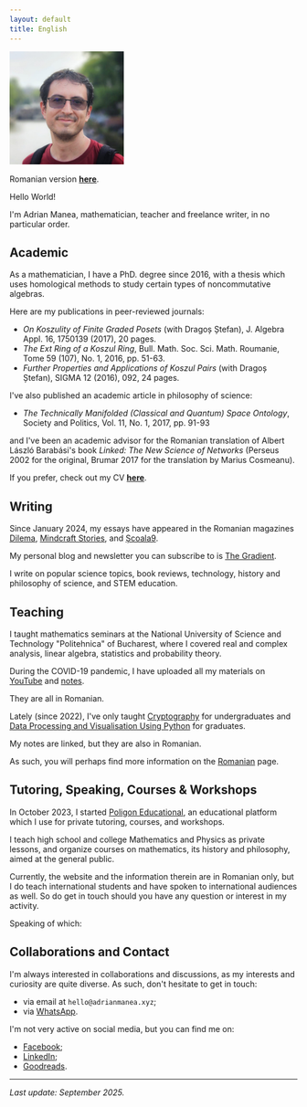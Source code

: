 ```yaml
---
layout: default
title: English
---
```


<!-- Google tag (gtag.js) -->
<script async src="https://www.googletagmanager.com/gtag/js?id=G-3VT5LTHWW6"></script>
<script>
  window.dataLayer = window.dataLayer || [];
  function gtag(){dataLayer.push(arguments);}
  gtag('js', new Date());

  gtag('config', 'G-3VT5LTHWW6');
</script>

<img src="./img/profil_square.jpg" alt="Adrian Manea" width="200"/>

Romanian version **[here](index.html)**.

Hello World!

I'm Adrian Manea, mathematician, teacher and freelance writer, in no particular order.

## Academic
As a mathematician, I have a PhD. degree since 2016, with a thesis which uses homological
methods to study certain types of noncommutative algebras.

Here are my publications in peer-reviewed journals:
- *On Koszulity of Finite Graded Posets* (with Dragoș Ștefan), J. Algebra Appl. 16, 1750139 (2017), 20 pages.
- *The Ext Ring of a Koszul Ring*, Bull. Math. Soc. Sci. Math. Roumanie, Tome 59 (107), No. 1, 2016, pp. 51-63.
- *Further Properties and Applications of Koszul Pairs* (with Dragoș Ștefan), SIGMA 12 (2016), 092, 24 pages.

I've also published an academic article in philosophy of science:
- *The Technically Manifolded (Classical and Quantum) Space Ontology*, Society and Politics, Vol. 11, No. 1, 2017, pp. 91-93

and I've been an academic advisor for the Romanian translation of Albert László Barabási's
book *Linked: The New Science of Networks* (Perseus 2002 for the original, Brumar 2017 for the
translation by Marius Cosmeanu).

If you prefer, check out my CV **[here]( ./assets/cv-manea-eng.pdf)**.

## Writing
Since January 2024, my essays have appeared in the Romanian magazines
[Dilema](https://www.dilema.ro/autor/adrian-manea), [Mindcraft Stories](https://mindcraftstories.ro/author/adrian-manea/),
and [Școala9](https://scoala9.ro/redactia/adrian-manea/239).

My personal blog and newsletter you can subscribe to is <a class="linear-text-gradient" href="https://www.thegradient.xyz">The Gradient</a>.

I write on popular science topics, book reviews, technology, history and philosophy of science, and STEM education.

## Teaching
I taught mathematics seminars at the National University of Science and Technology
"Politehnica" of Bucharest, where I covered real and complex analysis, linear algebra,
statistics and probability theory.

During the COVID-19 pandemic, I have uploaded all my materials on [YouTube](https://www.youtube.com/@adrianmanea/videos) and [notes](https://drive.google.com/drive/folders/17tAYZr1smXJ6DIyqr9s7MqV-RcfvyheH?usp=drive_link).

They are all in Romanian.

Lately (since 2022), I've only taught [Cryptography](https://github.com/adimanea/criptografie-upb) 
for undergraduates and [Data Processing and Visualisation Using Python](https://github.com/adimanea/pvdp-upb) for graduates.

My notes are linked, but they are also in Romanian.

As such, you will perhaps find more information on the [Romanian]( ./index.md) page.

## Tutoring, Speaking, Courses & Workshops
In October 2023, I started [Poligon Educational](https://www.poligon-edu.ro/english.html), an educational
platform which I use for private tutoring, courses, and workshops.

I teach high school and college Mathematics and Physics as private lessons, and
organize courses on mathematics, its history and philosophy, aimed at the general public.

Currently, the website and the information therein are in Romanian only, but
I do teach international students and have spoken to international audiences as well.
So do get in touch should you have any question or interest in my activity. 

Speaking of which:

## Collaborations and Contact
I'm always interested in collaborations and discussions, as my interests and
curiosity are quite diverse. As such, don't hesitate to get in touch:
- via email at `hello@adrianmanea.xyz`;
- via [WhatsApp](https://wa.me/message/TPGIYUVXOY7ND1).

I'm not very active on social media, but you can find me on:
- [Facebook](https://facebook.com/adrianmaneaxyz);
- [LinkedIn](https://www.linkedin.com/in/adrianmaneaxyz/);
- [Goodreads](https://www.goodreads.com/user/show/25653821-adrian-manea).

---

*Last update: September 2025.*
